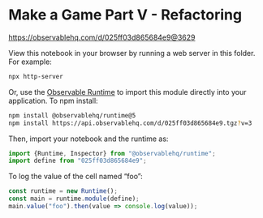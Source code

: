# Make a Game Part V - Refactoring

https://observablehq.com/d/025ff03d865684e9@3629

View this notebook in your browser by running a web server in this folder. For
example:

~~~sh
npx http-server
~~~

Or, use the [Observable Runtime](https://github.com/observablehq/runtime) to
import this module directly into your application. To npm install:

~~~sh
npm install @observablehq/runtime@5
npm install https://api.observablehq.com/d/025ff03d865684e9.tgz?v=3
~~~

Then, import your notebook and the runtime as:

~~~js
import {Runtime, Inspector} from "@observablehq/runtime";
import define from "025ff03d865684e9";
~~~

To log the value of the cell named “foo”:

~~~js
const runtime = new Runtime();
const main = runtime.module(define);
main.value("foo").then(value => console.log(value));
~~~
